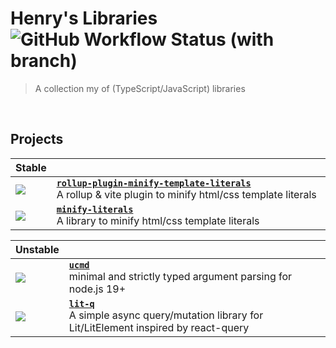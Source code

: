 # Henry's Libraries &nbsp;![GitHub Workflow Status (with branch)](https://img.shields.io/github/actions/workflow/status/explodingcamera/esm/ci.yaml?branch=main&label=ALL%20BUILDS)

> A collection my of (TypeScript/JavaScript) libraries

<br />

## Projects

| Stable                                                                                                                                                                                  | &nbsp;&nbsp;&nbsp;&nbsp;&nbsp;&nbsp;&nbsp;&nbsp;&nbsp;&nbsp;&nbsp;&nbsp;&nbsp;&nbsp;&nbsp;&nbsp;&nbsp;&nbsp;&nbsp;&nbsp;&nbsp;&nbsp;&nbsp;&nbsp;&nbsp;&nbsp;&nbsp;&nbsp;&nbsp;&nbsp;&nbsp;&nbsp;&nbsp;&nbsp;&nbsp;&nbsp;&nbsp;&nbsp;&nbsp;&nbsp;&nbsp;&nbsp;&nbsp;&nbsp;&nbsp;&nbsp;&nbsp;&nbsp;&nbsp;&nbsp;&nbsp;&nbsp;&nbsp;&nbsp;&nbsp;&nbsp;&nbsp;&nbsp;&nbsp;&nbsp;&nbsp;&nbsp;&nbsp;&nbsp;&nbsp;&nbsp;&nbsp;&nbsp;&nbsp;&nbsp;&nbsp;&nbsp;&nbsp;&nbsp;&nbsp;&nbsp;&nbsp;&nbsp;&nbsp;&nbsp;&nbsp;&nbsp;&nbsp;&nbsp;&nbsp;&nbsp;&nbsp;&nbsp;&nbsp;&nbsp;&nbsp;&nbsp;&nbsp;&nbsp;&nbsp;&nbsp;&nbsp;&nbsp;&nbsp;&nbsp;&nbsp;&nbsp;&nbsp;&nbsp;&nbsp;&nbsp;&nbsp;&nbsp;&nbsp;&nbsp;&nbsp;&nbsp;&nbsp;&nbsp;&nbsp;&nbsp;&nbsp;&nbsp;&nbsp;&nbsp;&nbsp;&nbsp;&nbsp;&nbsp;&nbsp;&nbsp;&nbsp;&nbsp;&nbsp;&nbsp;&nbsp;&nbsp;&nbsp;&nbsp;&nbsp;&nbsp;&nbsp;&nbsp;&nbsp;&nbsp;&nbsp;&nbsp;&nbsp;&nbsp;&nbsp;&nbsp;&nbsp; |
| --------------------------------------------------------------------------------------------------------------------------------------------------------------------------------------- | ------------------------------------------------------------------------------------------------------------------------------------------------------------------------------------------------------------------------------------------------------------------------------------------------------------------------------------------------------------------------------------------------------------------------------------------------------------------------------------------------------------------------------------------------------------------------------------------------------------------------------------------------------------------------------------------------------------------------------------------------------------------------------------------------------------------------------------------------------------------------------------------------------------------ |
| [![](https://img.shields.io/npm/v/rollup-plugin-minify-template-literals?style=flat&colorA=000000&colorB=efefef)](https://www.npmjs.com/package/rollup-plugin-minify-template-literals) | [**`rollup-plugin-minify-template-literals`**](./packages/rollup-plugin-minify-template-literals) <br/> A rollup & vite plugin to minify html/css template literals                                                                                                                                                                                                                                                                                                                                                                                                                                                                                                                                                                                                                                                                                                                                                |
| [![](https://img.shields.io/npm/v/minify-literals?style=flat&colorA=000000&colorB=efefef)](https://www.npmjs.com/package/minify-literals)                                               | [**`minify-literals`**](./packages/minify-literals) <br/> A library to minify html/css template literals                                                                                                                                                                                                                                                                                                                                                                                                                                                                                                                                                                                                                                                                                                                                                                                                           |

| Unstable                                                                                                              |                                                                                                                        |
| --------------------------------------------------------------------------------------------------------------------- | ---------------------------------------------------------------------------------------------------------------------- |
| [![](https://img.shields.io/npm/v/ucmd?style=flat&colorA=000000&colorB=efefef)](https://www.npmjs.com/package/ucmd)   | [**`ucmd`**](./packages/ucmd) <br/> minimal and strictly typed argument parsing for node.js 19+                        |
| [![](https://img.shields.io/npm/v/lit-q?style=flat&colorA=000000&colorB=efefef)](https://www.npmjs.com/package/lit-q) | [**`lit-q`**](./packages/lit-q) <br/> A simple async query/mutation library for Lit/LitElement inspired by react-query |
